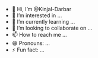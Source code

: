- 👋 Hi, I’m @Kinjal-Darbar
- 👀 I’m interested in ...
- 🌱 I’m currently learning ...
- 💞️ I’m looking to collaborate on ...
- 📫 How to reach me ...
- 😄 Pronouns: ...
- ⚡ Fun fact: ...

<!---
Kinjal-Darbar/Kinjal-Darbar is a ✨ special ✨ repository because its `README.md` (this file) appears on your GitHub profile.
You can click the Preview link to take a look at your changes.
--->
